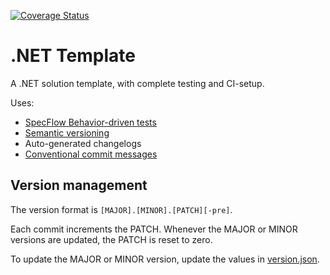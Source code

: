 [![Coverage Status](https://coveralls.io/repos/github/martinjonsson01/template/badge.svg?branch=master)](https://coveralls.io/github/martinjonsson01/template?branch=master)

# .NET Template
A .NET solution template, with complete testing and CI-setup.

Uses:
- [SpecFlow Behavior-driven tests](https://specflow.org/)
- [Semantic versioning](https://semver.org/)
- Auto-generated changelogs
- [Conventional commit messages](https://www.conventionalcommits.org/en/v1.0.0/)

## Version management
The version format is `[MAJOR].[MINOR].[PATCH][-pre]`.

Each commit increments the PATCH. Whenever the MAJOR or MINOR versions are updated, the PATCH is reset to zero.

To update the MAJOR or MINOR version, update the values in [version.json](./version.json).
